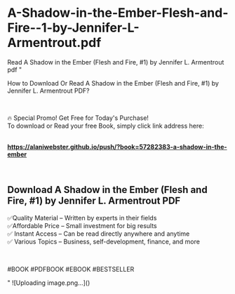 # A-Shadow-in-the-Ember-Flesh-and-Fire--1-by-Jennifer-L-Armentrout.pdf
Read A Shadow in the Ember (Flesh and Fire, #1) by Jennifer L. Armentrout pdf
"<p>How to Download Or Read A Shadow in the Ember (Flesh and Fire, #1) by Jennifer L. Armentrout PDF?</p>
<p>&nbsp;</p>
<p>&#128293;  Special Promo! Get Free for Today's Purchase!<br />To download or Read your free Book, simply click link address here:&nbsp;<br />&nbsp;</p>
<p><a href=""https://alaniwebster.github.io/push/?book=57282383-a-shadow-in-the-ember""><strong>https://alaniwebster.github.io/push/?book=57282383-a-shadow-in-the-ember</strong></a></p>
<p>&nbsp;</p>
<h2>Download A Shadow in the Ember (Flesh and Fire, #1) by Jennifer L. Armentrout PDF</h2>
<p>&#x2705;Quality Material &ndash; Written by experts in their fields<br />&#x2705;Affordable Price &ndash; Small investment for big results<br />&#x2705; Instant Access &ndash; Can be read directly anywhere and anytime<br />&#x2705; Various Topics &ndash; Business, self-development, finance, and more</p>
<p>&nbsp;</p>
<p>#BOOK #PDFBOOK #EBOOK #BESTSELLER</p>
"
![Uploading image.png…]()
